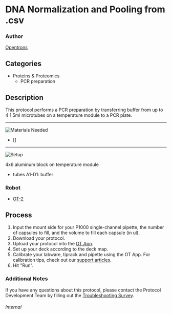 # DNA Normalization and Pooling from .csv

### Author
[Opentrons](https://opentrons.com/)

## Categories
* Proteins & Proteomics
	* PCR preparation

## Description
This protocol performs a PCR preparation by transferring buffer from up to 4 1.5ml microtubes on a temperature module to a PCR plate.

---
![Materials Needed](https://s3.amazonaws.com/opentrons-protocol-library-website/custom-README-images/001-General+Headings/materials.png)

* []

---
![Setup](https://s3.amazonaws.com/opentrons-protocol-library-website/custom-README-images/001-General+Headings/Setup.png)

4x6 aluminum block on temperature module
* tubes A1-D1: buffer

### Robot
* [OT-2](https://opentrons.com/ot-2)

## Process
1. Input the mount side for your P1000 single-channel pipette, the number of capsules to fill, and the volume to fill each capsule (in ul).
2. Download your protocol.
3. Upload your protocol into the [OT App](https://opentrons.com/ot-app).
4. Set up your deck according to the deck map.
5. Calibrate your labware, tiprack and pipette using the OT App. For calibration tips, check out our [support articles](https://support.opentrons.com/en/collections/1559720-guide-for-getting-started-with-the-ot-2).
6. Hit "Run".

### Additional Notes
If you have any questions about this protocol, please contact the Protocol Development Team by filling out the [Troubleshooting Survey](https://protocol-troubleshooting.paperform.co/).

###### Internal
